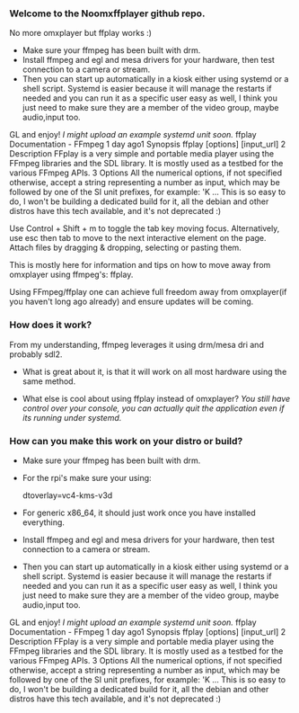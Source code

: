 ### Welcome to the Noomxffplayer github repo.

No more omxplayer but ffplay works :)

* Make sure your ffmpeg has been built with drm.
* Install ffmpeg and egl and mesa drivers for your hardware, then test connection to a camera or stream.
* Then you can start up automatically in a kiosk either using systemd or a shell script. Systemd is easier because it will manage the restarts if needed
and you can run it as a specific user easy as well,  I think you just need to make sure they are a member of the video group, maybe audio,input too.

GL and enjoy!
*I might upload an example systemd unit soon.*
ffplay Documentation - FFmpeg
1 day ago1 Synopsis ffplay [options] [input_url] 2 Description FFplay is a very simple and portable media player using the FFmpeg libraries and the SDL library. It is mostly used as a testbed for the various FFmpeg APIs. 3 Options All the numerical options, if not specified otherwise, accept a string representing a number as input, which may be followed by one of the SI unit prefixes, for example: 'K ...
This is so easy to do, I won't be building a dedicated build for it, all the debian and other distros have this tech available, and it's not deprecated :)





Use Control + Shift + m to toggle the tab key moving focus. Alternatively, use esc then tab to move to the next interactive element on the page.
Attach files by dragging & dropping, selecting or pasting them.


This is mostly here for information and tips on how to move away from omxplayer using ffmpeg's: ffplay.

Using FFmpeg/ffplay one can achieve full freedom away from omxplayer(if you haven't long ago already) and ensure updates will be coming.

### How does it work? 
From my understanding, ffmpeg leverages it using drm/mesa dri and probably sdl2.

* What is great about it, is that it will work on all most hardware using the same method.

* What else is cool about using ffplay instead of omxplayer? 
  *You still have control over your console, you can actually quit the application even if its running under systemd.*

### How can you make this work on your distro or build?

* Make sure your ffmpeg has been built with drm.
* For the rpi's make sure your using:

   dtoverlay=vc4-kms-v3d 

* For generic x86_64, it should just work once you have installed everything.
* Install ffmpeg and egl and mesa drivers for your hardware, then test connection to a camera or stream.
* Then you can start up automatically in a kiosk either using systemd or a shell script. Systemd is easier because it will manage the restarts if needed
and you can run it as a specific user easy as well,  I think you just need to make sure they are a member of the video group, maybe audio,input too.

GL and enjoy!
*I might upload an example systemd unit soon.*
ffplay Documentation - FFmpeg
1 day ago1 Synopsis ffplay [options] [input_url] 2 Description FFplay is a very simple and portable media player using the FFmpeg libraries and the SDL library. It is mostly used as a testbed for the various FFmpeg APIs. 3 Options All the numerical options, if not specified otherwise, accept a string representing a number as input, which may be followed by one of the SI unit prefixes, for example: 'K ...
This is so easy to do, I won't be building a dedicated build for it, all the debian and other distros have this tech available, and it's not deprecated :)




